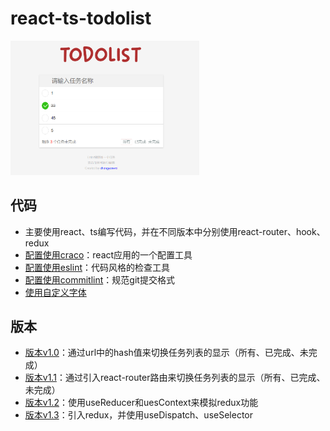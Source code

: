 # react-ts-todolist
<img src="./src/assets/preview.png" style="width:60%;" />

## 代码
- 主要使用react、ts编写代码，并在不同版本中分别使用react-router、hook、redux
- [配置使用craco](https://github.com/gsoft-inc/craco)：react应用的一个配置工具
- [配置使用eslint](https://juejin.cn/post/6950084849180868622)：代码风格的检查工具
- [配置使用commitlint](https://www.jianshu.com/p/c93fdb56c63d)：规范git提交格式
- [使用自定义字体](http://t.zoukankan.com/fjdingsd-p-5663561.html)

## 版本
- [版本v1.0](https://github.com/ChangYanwei/react-ts-todolist/tree/v1.0)：通过url中的hash值来切换任务列表的显示（所有、已完成、未完成）
- [版本v1.1](https://github.com/ChangYanwei/react-ts-todolist/tree/v1.1)：通过引入react-router路由来切换任务列表的显示（所有、已完成、未完成）
- [版本v1.2](https://github.com/ChangYanwei/react-ts-todolist/tree/v1.2)：使用useReducer和uesContext来模拟redux功能
- [版本v1.3](https://github.com/ChangYanwei/react-ts-todolist/tree/v1.3)：引入redux，并使用useDispatch、useSelector
